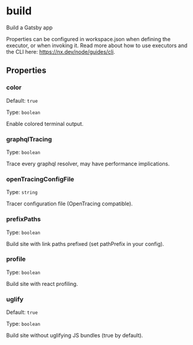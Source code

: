 # build

Build a Gatsby app

Properties can be configured in workspace.json when defining the executor, or when invoking it.
Read more about how to use executors and the CLI here: https://nx.dev/node/guides/cli.

## Properties

### color

Default: `true`

Type: `boolean`

Enable colored terminal output.

### graphqlTracing

Type: `boolean`

Trace every graphql resolver, may have performance implications.

### openTracingConfigFile

Type: `string`

Tracer configuration file (OpenTracing compatible).

### prefixPaths

Type: `boolean`

Build site with link paths prefixed (set pathPrefix in your config).

### profile

Type: `boolean`

Build site with react profiling.

### uglify

Default: `true`

Type: `boolean`

Build site without uglifying JS bundles (true by default).
